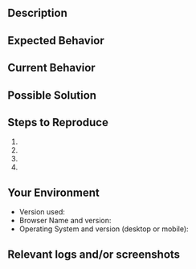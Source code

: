 <!--- If this also requires changes in the frontend, please create an issue there too. -->

## Description

<!--- If the summary in the title is not enough, you can provide more information here. -->

## Expected Behavior

<!--- Tell us what should happen -->

## Current Behavior

<!--- Tell us what happens instead of the expected behavior -->

## Possible Solution

<!--- Not obligatory, but suggest a fix/reason for the bug, or ideas how to implement the addition or change -->

## Steps to Reproduce

<!--- Provide a link to a live example, or an unambiguous set of steps to reproduce this bug. Include code to reproduce, if relevant -->

1.
2.
3.
4.

## Your Environment

<!--- Include as many relevant details about the environment you experienced the bug in -->

* Version used:
* Browser Name and version:
* Operating System and version (desktop or mobile):

## Relevant logs and/or screenshots

<!--- Paste any relevant logs - please use code blocks (```) to format console output, logs, and code as it's very hard to read otherwise. -->

